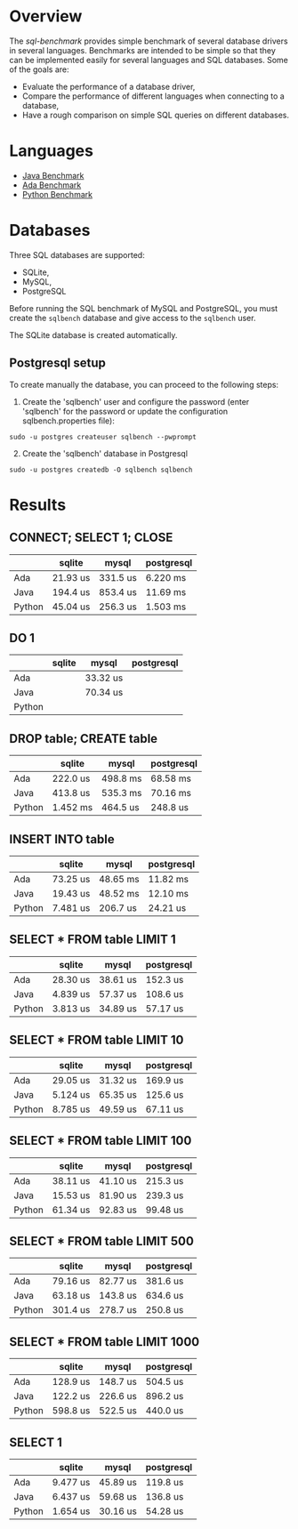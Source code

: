 # Overview

The *sql-benchmark* provides simple benchmark of several database drivers in several languages.
Benchmarks are intended to be simple so that they can be implemented easily for several
languages and SQL databases.  Some of the goals are:

* Evaluate the performance of a database driver,
* Compare the performance of different languages when connecting to a database,
* Have a rough comparison on simple SQL queries on different databases.

# Languages

* [Java Benchmark](https://github.com/stcarrez/sql-benchmark/tree/master/java)
* [Ada Benchmark](https://github.com/stcarrez/sql-benchmark/tree/master/ado)
* [Python Benchmark](https://github.com/stcarrez/sql-benchmark/tree/master/python)

# Databases

Three SQL databases are supported:

* SQLite,
* MySQL,
* PostgreSQL

Before running the SQL benchmark of MySQL and PostgreSQL, you must create the
`sqlbench` database and give access to the `sqlbench` user.

The SQLite database is created automatically.

## Postgresql setup

To create manually the database, you can proceed to the following steps:

1. Create the 'sqlbench' user and configure the password
(enter 'sqlbench' for the password or update the configuration sqlbench.properties file):

`
sudo -u postgres createuser sqlbench --pwprompt
`

2. Create the 'sqlbench' database in Postgresql

`
sudo -u postgres createdb -O sqlbench sqlbench
`

# Results

## CONNECT; SELECT 1; CLOSE

|                       | sqlite        | mysql         | postgresql    |
|-----------------------|---------------|---------------|---------------|
| Ada                   |  21.93 us     |  331.5 us     |  6.220 ms     |
| Java                  |  194.4 us     |  853.4 us     |  11.69 ms     |
| Python                |  45.04 us     |  256.3 us     |  1.503 ms     |

## DO 1

|                       | sqlite        | mysql         | postgresql    |
|-----------------------|---------------|---------------|---------------|
| Ada                   |               |  33.32 us     |               |
| Java                  |               |  70.34 us     |               |
| Python                |               |               |               |

## DROP table; CREATE table

|                       | sqlite        | mysql         | postgresql    |
|-----------------------|---------------|---------------|---------------|
| Ada                   |  222.0 us     |  498.8 ms     |  68.58 ms     |
| Java                  |  413.8 us     |  535.3 ms     |  70.16 ms     |
| Python                |  1.452 ms     |  464.5 us     |  248.8 us     |

## INSERT INTO table

|                       | sqlite        | mysql         | postgresql    |
|-----------------------|---------------|---------------|---------------|
| Ada                   |  73.25 us     |  48.65 ms     |  11.82 ms     |
| Java                  |  19.43 us     |  48.52 ms     |  12.10 ms     |
| Python                |  7.481 us     |  206.7 us     |  24.21 us     |

## SELECT * FROM table LIMIT 1

|                       | sqlite        | mysql         | postgresql    |
|-----------------------|---------------|---------------|---------------|
| Ada                   |  28.30 us     |  38.61 us     |  152.3 us     |
| Java                  |  4.839 us     |  57.37 us     |  108.6 us     |
| Python                |  3.813 us     |  34.89 us     |  57.17 us     |

## SELECT * FROM table LIMIT 10

|                       | sqlite        | mysql         | postgresql    |
|-----------------------|---------------|---------------|---------------|
| Ada                   |  29.05 us     |  31.32 us     |  169.9 us     |
| Java                  |  5.124 us     |  65.35 us     |  125.6 us     |
| Python                |  8.785 us     |  49.59 us     |  67.11 us     |

## SELECT * FROM table LIMIT 100

|                       | sqlite        | mysql         | postgresql    |
|-----------------------|---------------|---------------|---------------|
| Ada                   |  38.11 us     |  41.10 us     |  215.3 us     |
| Java                  |  15.53 us     |  81.90 us     |  239.3 us     |
| Python                |  61.34 us     |  92.83 us     |  99.48 us     |

## SELECT * FROM table LIMIT 500

|                       | sqlite        | mysql         | postgresql    |
|-----------------------|---------------|---------------|---------------|
| Ada                   |  79.16 us     |  82.77 us     |  381.6 us     |
| Java                  |  63.18 us     |  143.8 us     |  634.6 us     |
| Python                |  301.4 us     |  278.7 us     |  250.8 us     |

## SELECT * FROM table LIMIT 1000

|                       | sqlite        | mysql         | postgresql    |
|-----------------------|---------------|---------------|---------------|
| Ada                   |  128.9 us     |  148.7 us     |  504.5 us     |
| Java                  |  122.2 us     |  226.6 us     |  896.2 us     |
| Python                |  598.8 us     |  522.5 us     |  440.0 us     |

## SELECT 1

|                       | sqlite        | mysql         | postgresql    |
|-----------------------|---------------|---------------|---------------|
| Ada                   |  9.477 us     |  45.89 us     |  119.8 us     |
| Java                  |  6.437 us     |  59.68 us     |  136.8 us     |
| Python                |  1.654 us     |  30.16 us     |  54.28 us     |
